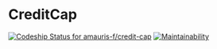 # CreditCap
[![Codeship Status for amauris-f/credit-cap](https://app.codeship.com/projects/a89d9100-33b3-0137-1cef-0217ed8d145d/status?branch=master)](https://app.codeship.com/projects/332454)
[![Maintainability](https://api.codeclimate.com/v1/badges/833cb958cdec82589434/maintainability)](https://codeclimate.com/github/amauris-f/credit-cap/maintainability)